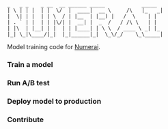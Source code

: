 ```
_   _ _    _ __  __ ______ _____            _____
| \ | | |  | |  \/  |  ____|  __ \     /\   |_   _|
|  \| | |  | | \  / | |__  | |__) |   /  \    | |
| . ` | |  | | |\/| |  __| |  _  /   / /\ \   | |
| |\  | |__| | |  | | |____| | \ \  / ____ \ _| |_
|_| \_|\____/|_|  |_|______|_|  \_\/_/    \_\_____|
```

Model training code for [Numerai](https://numer.ai).

### Train a model

### Run A/B test

### Deploy model to production

### Contribute 
